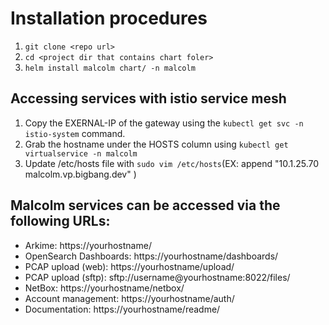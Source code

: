 # Installation procedures

1. `git clone <repo url>`
2. `cd <project dir that contains chart foler>`
3. `helm install malcolm chart/ -n malcolm`

## Accessing services with istio service mesh

1. Copy the EXERNAL-IP of the gateway using the `kubectl get svc -n istio-system` command.
2. Grab the hostname under the HOSTS column using `kubectl get virtualservice -n malcolm`
3. Update /etc/hosts file with `sudo vim /etc/hosts`(EX: append "10.1.25.70 malcolm.vp.bigbang.dev" )

Malcolm services can be accessed via the following URLs:
-----------------------------------------------------------
  - Arkime: https://yourhostname/
  - OpenSearch Dashboards: https://yourhostname/dashboards/
  - PCAP upload (web): https://yourhostname/upload/
  - PCAP upload (sftp): sftp://username@yourhostname:8022/files/
  - NetBox: https://yourhostname/netbox/
  - Account management: https://yourhostname/auth/
  - Documentation: https://yourhostname/readme/
